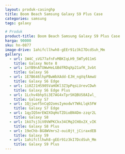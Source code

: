 ```yaml
---
layout: produk-casinghp
title: Boom Beach Samsung Galaxy S9 Plus Case
categories: samsung
tags: galaxy

# Produk
product-title: Boom Beach Samsung Galaxy S9 Plus Case
harga: 90000
sku: hn-0877
image-drive: 1ahifcllhwh8-gEEr91z3kI7DcdSuh_Mm
gallery:
  - url: 1W4C_sVG77afnFxMBKIqLH9_5WTy011mS
    title: Galaxy Note 8
  - url: 1xYB9nATUWwHeLGBdfRDqXp21afK_3vbt
    title: Galaxy S6
  - url: 1E7B646lhpPBwWbXAdd-EJH_ngVqfAmwU
    title: Galaxy S6 Edge
  - url: 1i0ZJ1HS905VaHOKl3Z3pPqsLUrevCDwh
    title: Galaxy S6 Edge Plus
  - url: 1Lchv4bhp5i3E7AG4xTprSKQBUS8AIwl_
    title: Galaxy S7
  - url: 1Qjjwof5nCqO2omsIymodwY7WkLlqk5FW
    title: Galaxy S7 Edge
  - url: 1qyIQ5mrEW2XOqHoTZOioBN4Dm-zzqr2L
    title: Galaxy S8
  - url: 1kU7sj3iV0VWPKCkx34CMq2CH8x2X_vIK
    title: Galaxy S8 Plus
  - url: 19eChb-BG8WVmrs2-oui0jt_jCiraxdEB
    title: Galaxy S9
  - url: 1ahifcllhwh8-gEEr91z3kI7DcdSuh_Mm
    title: Galaxy S9 Plus
---
```

